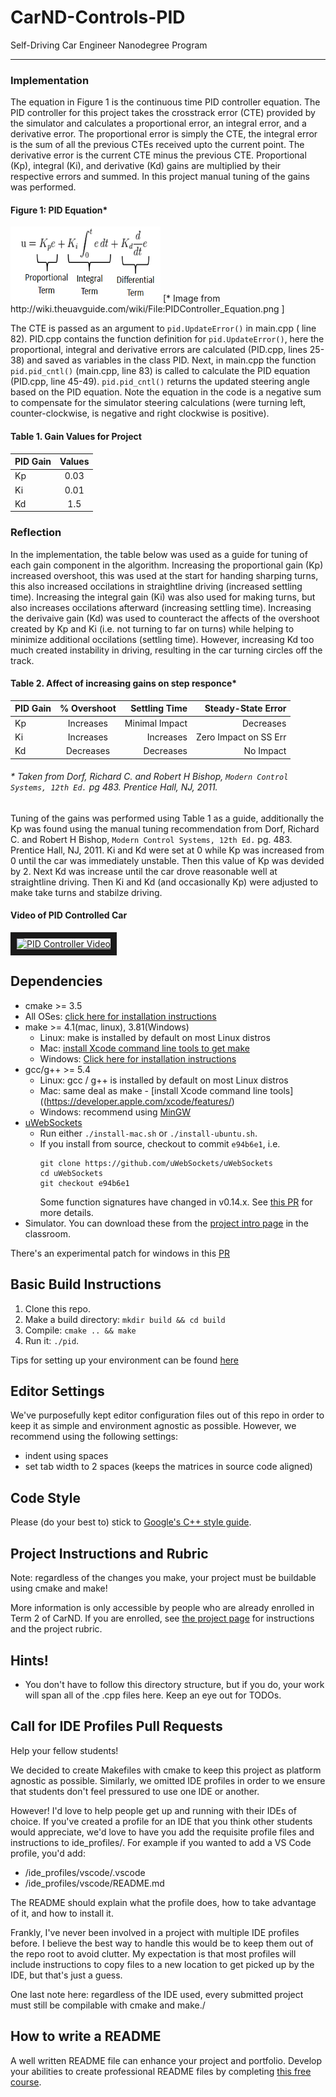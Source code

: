 # CarND-Controls-PID
Self-Driving Car Engineer Nanodegree Program

---

### Implementation 

The equation in Figure 1 is the continuous time PID controller equation. The PID controller for this project takes the crosstrack error (CTE) provided by the simulator and calculates a proportional error, an integral error, and a derivative error. The proportional error is simply the CTE, the integral error is the sum of all the previous CTEs received upto the current point. The derivative error is the current CTE minus the previous CTE. Proportional (Kp), integral (Ki), and derivative (Kd) gains are multiplied by their respective errors and summed. In this project manual tuning of the gains was performed. 

#### Figure 1: PID Equation*
<img src="https://github.com/bhumphrey0x20/CarND-PID-Control-Project/blob/master/PIDController_Equation.png" height="120" width="240" />
[* Image from http://wiki.theuavguide.com/wiki/File:PIDController_Equation.png ]


The CTE is passed as an argument to `pid.UpdateError()` in main.cpp ( line 82). PID.cpp contains the function definition for `pid.UpdateError()`, here the proportional, integral and derivative errors are calculated (PID.cpp, lines 25-38) and saved as variables in the class PID. Next, in main.cpp the function `pid.pid_cntl()` (main.cpp, line 83) is called to calculate the PID equation (PID.cpp, line 45-49). `pid.pid_cntl()` returns the updated steering angle based on the PID equation. Note the equation in the code is a negative sum to compensate for the simulator steering calculations (were turning left, counter-clockwise, is negative and right clockwise is positive). 

#### Table 1. Gain Values for Project
| PID Gain   | Values   | 
| ---------- |:-------------:|
|  Kp        | 0.03     |
|  Ki        | 0.01     |
|  Kd        | 1.5     |

### Reflection
In the implementation, the table below was used as a guide for tuning of each gain component in the algorithm. Increasing the proportional gain (Kp) increased overshoot, this was used at the start for handing sharping turns, this also increased occilations in straightline driving (increased settling time). Increasing the integral gain (Ki) was also used for making turns, but also increases occilations afterward (increasing settling time). Increasing the derivaive gain (Kd) was used to counteract the affects of the overshoot created by Kp and Ki (i.e. not turning to far on turns) while helping to minimize additional occilations (settling time). However, increasing Kd too much created instability in driving, resulting in the car turning circles off the track. 


#### Table 2. Affect of increasing gains on step responce*
| PID Gain   | % Overshoot   | Settling Time | Steady-State Error  |
| ---------- |:-------------:| -------------:| -------------------:|
|  Kp        | Increases     | Minimal Impact| Decreases           |
|  Ki        | Increases     | Increases     | Zero Impact on SS Err|
|  Kd        | Decreases     | Decreases     | No Impact           |
###### * Taken from Dorf, Richard C. and Robert H Bishop, `Modern Control Systems, 12th Ed.` pg 483. Prentice Hall, NJ, 2011.

Tuning of the gains was performed using Table 1 as a guide, additionally the Kp was found using the manual tuning recommendation from Dorf, Richard C. and Robert H Bishop, `Modern Control Systems, 12th Ed.` pg. 483. Prentice Hall, NJ, 2011. Ki and Kd were set at 0 while Kp was increased from 0 until the car was immediately unstable. Then this value of Kp was devided by 2. Next Kd was increase until the car drove reasonable well at straightline driving. Then Ki and Kd (and occasionally Kp) were adjusted to make take turns and stabilze driving. 

#### Video of PID Controlled Car


<a href="https://youtu.be/j1J_kFE4kjM" target="_blank"><img src="https://i.ytimg.com/vi/j1J_kFE4kjM/2.jpg" alt="PID Controller Video" width="240" height="180" border="10" /></a>

## Dependencies

* cmake >= 3.5
 * All OSes: [click here for installation instructions](https://cmake.org/install/)
* make >= 4.1(mac, linux), 3.81(Windows)
  * Linux: make is installed by default on most Linux distros
  * Mac: [install Xcode command line tools to get make](https://developer.apple.com/xcode/features/)
  * Windows: [Click here for installation instructions](http://gnuwin32.sourceforge.net/packages/make.htm)
* gcc/g++ >= 5.4
  * Linux: gcc / g++ is installed by default on most Linux distros
  * Mac: same deal as make - [install Xcode command line tools]((https://developer.apple.com/xcode/features/)
  * Windows: recommend using [MinGW](http://www.mingw.org/)
* [uWebSockets](https://github.com/uWebSockets/uWebSockets)
  * Run either `./install-mac.sh` or `./install-ubuntu.sh`.
  * If you install from source, checkout to commit `e94b6e1`, i.e.
    ```
    git clone https://github.com/uWebSockets/uWebSockets 
    cd uWebSockets
    git checkout e94b6e1
    ```
    Some function signatures have changed in v0.14.x. See [this PR](https://github.com/udacity/CarND-MPC-Project/pull/3) for more details.
* Simulator. You can download these from the [project intro page](https://github.com/udacity/self-driving-car-sim/releases) in the classroom.

There's an experimental patch for windows in this [PR](https://github.com/udacity/CarND-PID-Control-Project/pull/3)

## Basic Build Instructions

1. Clone this repo.
2. Make a build directory: `mkdir build && cd build`
3. Compile: `cmake .. && make`
4. Run it: `./pid`. 

Tips for setting up your environment can be found [here](https://classroom.udacity.com/nanodegrees/nd013/parts/40f38239-66b6-46ec-ae68-03afd8a601c8/modules/0949fca6-b379-42af-a919-ee50aa304e6a/lessons/f758c44c-5e40-4e01-93b5-1a82aa4e044f/concepts/23d376c7-0195-4276-bdf0-e02f1f3c665d)

## Editor Settings

We've purposefully kept editor configuration files out of this repo in order to
keep it as simple and environment agnostic as possible. However, we recommend
using the following settings:

* indent using spaces
* set tab width to 2 spaces (keeps the matrices in source code aligned)

## Code Style

Please (do your best to) stick to [Google's C++ style guide](https://google.github.io/styleguide/cppguide.html).

## Project Instructions and Rubric

Note: regardless of the changes you make, your project must be buildable using
cmake and make!

More information is only accessible by people who are already enrolled in Term 2
of CarND. If you are enrolled, see [the project page](https://classroom.udacity.com/nanodegrees/nd013/parts/40f38239-66b6-46ec-ae68-03afd8a601c8/modules/f1820894-8322-4bb3-81aa-b26b3c6dcbaf/lessons/e8235395-22dd-4b87-88e0-d108c5e5bbf4/concepts/6a4d8d42-6a04-4aa6-b284-1697c0fd6562)
for instructions and the project rubric.

## Hints!

* You don't have to follow this directory structure, but if you do, your work
  will span all of the .cpp files here. Keep an eye out for TODOs.

## Call for IDE Profiles Pull Requests

Help your fellow students!

We decided to create Makefiles with cmake to keep this project as platform
agnostic as possible. Similarly, we omitted IDE profiles in order to we ensure
that students don't feel pressured to use one IDE or another.

However! I'd love to help people get up and running with their IDEs of choice.
If you've created a profile for an IDE that you think other students would
appreciate, we'd love to have you add the requisite profile files and
instructions to ide_profiles/. For example if you wanted to add a VS Code
profile, you'd add:

* /ide_profiles/vscode/.vscode
* /ide_profiles/vscode/README.md

The README should explain what the profile does, how to take advantage of it,
and how to install it.

Frankly, I've never been involved in a project with multiple IDE profiles
before. I believe the best way to handle this would be to keep them out of the
repo root to avoid clutter. My expectation is that most profiles will include
instructions to copy files to a new location to get picked up by the IDE, but
that's just a guess.

One last note here: regardless of the IDE used, every submitted project must
still be compilable with cmake and make./

## How to write a README
A well written README file can enhance your project and portfolio.  Develop your abilities to create professional README files by completing [this free course](https://www.udacity.com/course/writing-readmes--ud777).

